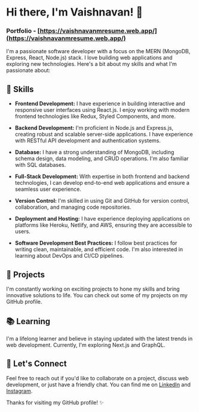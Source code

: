 # Hi there, I'm Vaishnavan! 👋
### Portfolio - [https://vaishnavanmresume.web.app/](https://vaishnavanmresume.web.app/)

I'm a passionate software developer with a focus on the MERN (MongoDB, Express, React, Node.js) stack. I love building web applications and exploring new technologies. Here's a bit about my skills and what I'm passionate about:

## 🔧 Skills

- **Frontend Development:** I have experience in building interactive and responsive user interfaces using React.js. I enjoy working with modern frontend technologies like Redux, Styled Components, and more.

- **Backend Development:** I'm proficient in Node.js and Express.js, creating robust and scalable server-side applications. I have experience with RESTful API development and authentication systems.

- **Database:** I have a strong understanding of MongoDB, including schema design, data modeling, and CRUD operations. I'm also familiar with SQL databases.

- **Full-Stack Development:** With expertise in both frontend and backend technologies, I can develop end-to-end web applications and ensure a seamless user experience.

- **Version Control:** I'm skilled in using Git and GitHub for version control, collaboration, and managing code repositories.

- **Deployment and Hosting:** I have experience deploying applications on platforms like Heroku, Netlify, and AWS, ensuring they are accessible to users.

- **Software Development Best Practices:** I follow best practices for writing clean, maintainable, and efficient code. I'm also interested in learning about DevOps and CI/CD pipelines.

## 🚀 Projects

I'm constantly working on exciting projects to hone my skills and bring innovative solutions to life. You can check out some of my projects on my GitHub profile.

## 📚 Learning

I'm a lifelong learner and believe in staying updated with the latest trends in web development. Currently, I'm exploring Next.js and GraphQL.

## 💬 Let's Connect

Feel free to reach out if you'd like to collaborate on a project, discuss web development, or just have a friendly chat. You can find me on [LinkedIn](https://www.linkedin.com/in/vaishnavan-m-60005a1b5/) and [Instagram](https://www.instagram.com/sakthi_ns_pulsar_5/).

Thanks for visiting my GitHub profile! ✨

